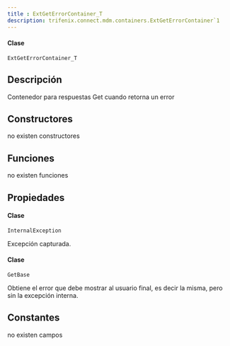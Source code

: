 ```yaml
---
title : ExtGetErrorContainer_T
description: trifenix.connect.mdm.containers.ExtGetErrorContainer`1
---
```




<CodeBlock slots = 'heading, code' repeat = '1' languages = 'C#' />

#### Clase
```
ExtGetErrorContainer_T
```

## Descripción
Contenedor para respuestas Get cuando retorna un error
## Constructores

no existen constructores


## Funciones

no existen funciones

## Propiedades


<CodeBlock slots = 'heading, code' repeat = '1' languages = 'C#' />

#### Clase
```
InternalException
```


Excepción capturada.

<CodeBlock slots = 'heading, code' repeat = '1' languages = 'C#' />

#### Clase
```
GetBase
```


Obtiene el error que debe mostrar al usuario final, es decir la misma, pero sin la excepción interna.
## Constantes
no existen campos

